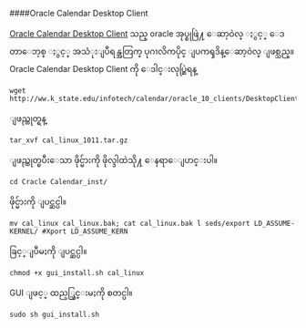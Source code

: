 ####Oracle Calendar Desktop Client

[Oracle Calendar Desktop Client](http://www.oracle.com/technology/products/cs/user_info/ocalendar/desktop_index.html) သည္ oracle အုပ္စုဖြဲ႔ ေဆာ့ဝဲလ္ ႏွင့္ ေဒတာေဘ့စ္ ႏွင့္ အသံုးျပဳရန္အတြက္ ပုဂၢလိကပိုင္ ျပကၡဒိန္ေဆာ့ဝဲလ္ ျဖစ္သည္။ Oracle Calendar Desktop Client ကို ေဒါင္းလုပ္ဆြဲရန္ 

	wget  http://ww.k_state.edu/infotech/calendar/oracle_10_clients/DesktopClients/Linux/callinu

ျဖည္ထုတ္ရန္ 

	tar_xvf cal_linux_1011.tar.gz

ျဖည္ထုတ္ၿပီးေသာ ဖိုင္မ်ားကို ဖိုလ္ဒါထဲသို႔ ေနရာေျပာင္းပါ။

	cd Cracle Calendar_inst/

ဖိုင္မ်ားကို ျပင္ဆင္ပါ။

	mv cal_linux cal_linux.bak; cat cal_linux.bak l seds/export LD_ASSUME-KERNEL/ #Xport LD_ASSUME_KERN

ခြင့္ျပဳမႈကို ျပင္ဆင္ပါ။

	chmod +x gui_install.sh cal_linux

GUI ျဖင့္ ထည့္သြင္းမႈကို စတင္ပါ။

	sudo sh gui_install.sh
